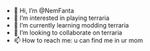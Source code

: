 - 👋 Hi, I’m @NemFanta
- 👀 I’m interested in playing terraria
- 🌱 I’m currently learning modding terraria
- 💞️ I’m looking to collaborate on terraria
- 📫 How to reach me: u can find me in ur mom

<!---
NemFanta/NemFanta is a ✨ special ✨ repository because its `README.md` (this file) appears on your GitHub profile.
You can click the Preview link to take a look at your changes.
--->
